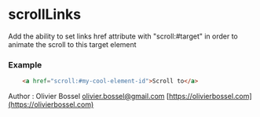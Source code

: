 # scrollLinks

Add the ability to set links href attribute with "scroll:#target" in order to animate the scroll to this target element


### Example
```html
	<a href="scroll:#my-cool-element-id">Scroll to</a>
```
Author : Olivier Bossel [olivier.bossel@gmail.com](mailto:olivier.bossel@gmail.com) [https://olivierbossel.com](https://olivierbossel.com)